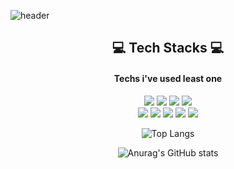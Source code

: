 ![header](https://capsule-render.vercel.app/api?type=waving&color=auto&height=300&section=header&text=welcome%20&fontSize=90)

<div align="center">
<h2 align="center">💻 Tech Stacks 💻</h2>
<h4>Techs i've used least one</h4>

<img src ="https://img.shields.io/badge/Python-3776AB.svg?&style=flat&logo=Python&logoColor=white"/> <img src ="https://img.shields.io/badge/c-A8B9CC.svg?&style=flat&logo=c&logoColor=white"/> <img src ="https://img.shields.io/badge/C++-00599C.svg?&style=flat&logo=C%2B%2B&logoColor=white"/> <img src ="https://img.shields.io/badge/JAVA-007396.svg?&style=flat&logo=java&logoColor=white"/> </br>
<img src ="https://img.shields.io/badge/html5-E34F26.svg?&style=flat&logo=html5&logoColor=white"/> <img src ="https://img.shields.io/badge/css-1572B6.svg?&style=flat&logo=css3&logoColor=white"/> <img src ="https://img.shields.io/badge/javascript-F7DF1E.svg?&style=flat&logo=javascript&logoColor=white"/> <img src ="https://img.shields.io/badge/bootstrap-7952B3.svg?&style=flat&logo=bootstrap&logoColor=white"/> <img src ="https://img.shields.io/badge/django-092E20.svg?&style=flate&logo=django&logoColor=white"/>

![Top Langs](https://github-readme-stats.vercel.app/api/top-langs/?username=hyeinj&layout=compact)

![Anurag's GitHub stats](https://github-readme-stats.vercel.app/api?username=hyeinj&theme=cobalt&show_icons=true)

</div>

<!--
**hyeinj/hyeinj** is a ✨ _special_ ✨ repository because its `README.md` (this file) appears on your GitHub profile.

Here are some ideas to get you started:

- 🔭 I’m currently working on ...
- 🌱 I’m currently learning ...
- 👯 I’m looking to collaborate on ...
- 🤔 I’m looking for help with ...
- 💬 Ask me about ...
- 📫 How to reach me: ...
- 😄 Pronouns: ...
- ⚡ Fun fact: ...
-->

